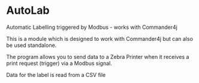# AutoLab
Automatic Labelling triggered by Modbus - works with Commander4j

This is a module which is designed to work with Commander4j but can also be used standalone.

The program allows you to send data to a Zebra Printer when it receives a print request (trigger) via a Modbus signal.

Data for the label is read from a CSV file

